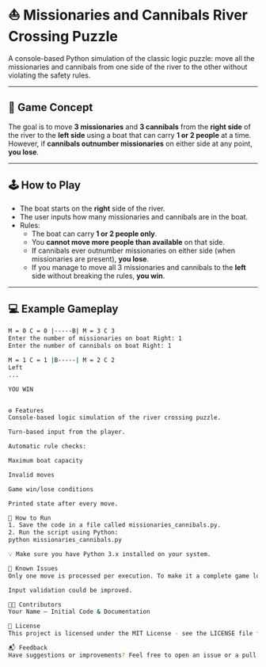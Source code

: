 # ⛵ Missionaries and Cannibals River Crossing Puzzle

A console-based Python simulation of the classic logic puzzle: move all the missionaries and cannibals from one side of the river to the other without violating the safety rules.

---

## 🧠 Game Concept

The goal is to move **3 missionaries** and **3 cannibals** from the **right side** of the river to the **left side** using a boat that can carry **1 or 2 people** at a time. However, if **cannibals outnumber missionaries** on either side at any point, **you lose**.

---

## 🕹️ How to Play

- The boat starts on the **right** side of the river.
- The user inputs how many missionaries and cannibals are in the boat.
- Rules:
  - The boat can carry **1 or 2 people only**.
  - You **cannot move more people than available** on that side.
  - If cannibals ever outnumber missionaries on either side (when missionaries are present), **you lose**.
  - If you manage to move all 3 missionaries and cannibals to the **left** side without breaking the rules, **you win**.

---

## 💻 Example Gameplay

```bash
M = 0 C = 0 |-----B| M = 3 C 3
Enter the number of missionaries on boat Right: 1
Enter the number of cannibals on boat Right: 1

M = 1 C = 1 |B-----| M = 2 C 2
Left
...

YOU WIN


⚙️ Features
Console-based logic simulation of the river crossing puzzle.

Turn-based input from the player.

Automatic rule checks:

Maximum boat capacity

Invalid moves

Game win/lose conditions

Printed state after every move.

🚀 How to Run
1. Save the code in a file called missionaries_cannibals.py.
2. Run the script using Python:
python missionaries_cannibals.py

💡 Make sure you have Python 3.x installed on your system.

🧱 Known Issues
Only one move is processed per execution. To make it a complete game loop, you could wrap the logic in a while True loop.

Input validation could be improved.

👨‍💻 Contributors
Your Name – Initial Code & Documentation

📜 License
This project is licensed under the MIT License - see the LICENSE file for details.

📬 Feedback
Have suggestions or improvements? Feel free to open an issue or a pull request.
